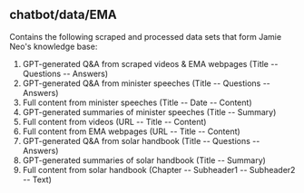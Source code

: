 ## chatbot/data/EMA

Contains the following scraped and processed data sets that form Jamie Neo's knowledge base:

1. GPT-generated Q&A from scraped videos & EMA webpages (Title -- Questions -- Answers)
2. GPT-generated Q&A from minister speeches (Title -- Questions -- Answers)
3. Full content from minister speeches (Title -- Date -- Content)
4. GPT-generated summaries of minister speeches (Title -- Summary)
5. Full content from videos (URL -- Title -- Content)
6. Full content from EMA webpages (URL -- Title -- Content)
7. GPT-generated Q&A from solar handbook (Title -- Questions -- Answers)
8. GPT-generated summaries of solar handbook (Title -- Summary)
9. Full content from solar handbook (Chapter -- Subheader1 -- Subheader2 -- Text)
